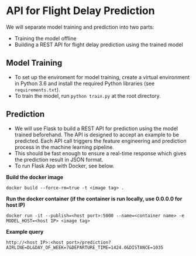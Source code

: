 # API for Flight Delay Prediction

We will separate model training and prediction into two parts:
* Training the model offline
* Building a REST API for flight delay prediction using the trained model

## Model Training
* To set up the enviroment for model training, create a virtual environment in Python 3.6 and install the required Python libraries (see `requirements.txt`).
* To train the model, run `python train.py` at the root directory.

## Prediction
* We will use Flask to build a REST API for prediction using the model trained beforehand. The API is designed to accept an example to be predicted. Each API call triggers the feature engineering and prediction process in the machine learning pipeline. 
* This should be fast enough to ensure a real-time response which gives the prediction result in JSON format.
* To run Flask App with Docker, see below.

**Build the docker image**
```
docker build --force-rm=true -t <image tag> .
```

**Run the docker container (if the container is run locally, use 0.0.0.0 for host IP)**
```
docker run -it --publish=<host port>:5000 --name=<container name> -e MODEL_HOST=<host IP> <image tag>
```

**Example query**
```
http://<host IP>:<host port>/prediction?AIRLINE=DL&DAY_OF_WEEK=7&DEPARTURE_TIME=1424.0&DISTANCE=1035
```
